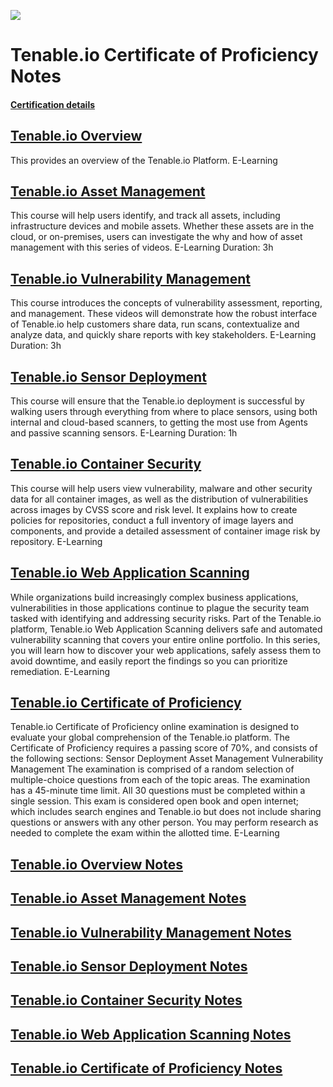 ![](https://raw.githubusercontent.com/frankietyrine/Tenable.io-Certificate-of-Proficiency-notes/master/b90d76d59285a7d037d2c46ed964d2f4b8b490de.png)
# Tenable.io Certificate of Proficiency Notes
#### [Certification details](https://www.tenable.com/education/certification)

## [Tenable.io Overview](#tenableio-overview-notes)
This provides an overview of the Tenable.io Platform.
E-Learning
## [Tenable.io Asset Management](#tenableio-asset-management-notes)
This course will help users identify, and track all assets, including infrastructure devices and mobile assets. Whether these assets are in the cloud, or on-premises, users can investigate the why and how of asset management with this series of videos. 
E-Learning
Duration: 3h
## [Tenable.io Vulnerability Management](#tenableio-vulnerability-management-notes)
This course introduces the concepts of vulnerability assessment, reporting, and management. These videos will demonstrate how the robust interface of Tenable.io help customers share data, run scans, contextualize and analyze data, and quickly share reports with key stakeholders.
E-Learning
Duration: 3h
## [Tenable.io Sensor Deployment](#tenableio-sensor-deployment-notes)
This course will ensure that the Tenable.io deployment is successful by walking users through everything from where to place sensors, using both internal and cloud-based scanners, to getting the most use from Agents and passive scanning sensors.
E-Learning
Duration: 1h
## [Tenable.io Container Security]()
This course will help users view vulnerability, malware and other security data for all container images, as well as the distribution of vulnerabilities across images by CVSS score and risk level. It explains how to create policies for repositories, conduct a full inventory of image layers and components, and provide a detailed assessment of container image risk by repository.
E-Learning
## [Tenable.io Web Application Scanning](#tenableio-container-security-notes)
While organizations build increasingly complex business applications, vulnerabilities in those applications continue to plague the security team tasked with identifying and addressing security risks. Part of the Tenable.io platform, Tenable.io Web Application Scanning delivers safe and automated vulnerability scanning that covers your entire online portfolio. In this series, you will learn how to discover your web applications, safely assess them to avoid downtime, and easily report the findings so you can prioritize remediation.
E-Learning
## [Tenable.io Certificate of Proficiency]()
Tenable.io Certificate of Proficiency online examination is designed to evaluate your global comprehension of the Tenable.io platform. The Certificate of Proficiency requires a passing score of 70%, and consists of the following sections: Sensor Deployment Asset Management Vulnerability Management The examination is comprised of a random selection of multiple-choice questions from each of the topic areas. The examination has a 45-minute time limit. All 30 questions must be completed within a single session. This exam is considered open book and open internet; which includes search engines and Tenable.io but does not include sharing questions or answers with any other person. You may perform research as needed to complete the exam within the allotted time.
E-Learning 


## [Tenable.io Overview Notes]()
## [Tenable.io Asset Management Notes]()
## [Tenable.io Vulnerability Management Notes]()
## [Tenable.io Sensor Deployment Notes]()
## [Tenable.io Container Security Notes]()
## [Tenable.io Web Application Scanning Notes]()
## [Tenable.io Certificate of Proficiency Notes]()

